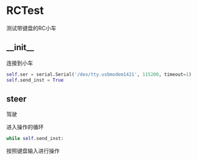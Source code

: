 # RCTest
测试带键盘的RC小车

## \_\_init\_\_
连接到小车
```python
self.ser = serial.Serial('/dev/tty.usbmodem1421', 115200, timeout=1)
self.send_inst = True
```

## steer
驾驶

进入操作的循环
```python
while self.send_inst:
```
按照键盘输入进行操作
